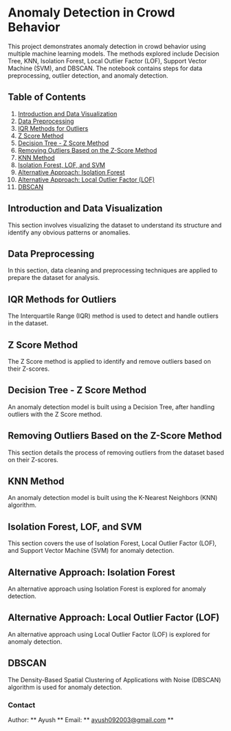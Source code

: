 # Anomaly Detection in Crowd Behavior

This project demonstrates anomaly detection in crowd behavior using multiple machine learning models. The methods explored include Decision Tree, KNN, Isolation Forest, Local Outlier Factor (LOF), Support Vector Machine (SVM), and DBSCAN. The notebook contains steps for data preprocessing, outlier detection, and anomaly detection.

## Table of Contents

1. [Introduction and Data Visualization](#introduction-and-data-visualization)
2. [Data Preprocessing](#data-preprocessing)
3. [IQR Methods for Outliers](#iqr-methods-for-outliers)
4. [Z Score Method](#z-score-method)
5. [Decision Tree - Z Score Method](#decision-tree---z-score-method)
6. [Removing Outliers Based on the Z-Score Method](#removing-outliers-based-on-the-z-score-method)
7. [KNN Method](#knn-method)
8. [Isolation Forest, LOF, and SVM](#isolation-forest-lof-and-svm)
9. [Alternative Approach: Isolation Forest](#alternative-approach-isolation-forest)
10. [Alternative Approach: Local Outlier Factor (LOF)](#alternative-approach-local-outlier-factor-lof)
11. [DBSCAN](#dbscan)

## Introduction and Data Visualization

This section involves visualizing the dataset to understand its structure and identify any obvious patterns or anomalies.

## Data Preprocessing

In this section, data cleaning and preprocessing techniques are applied to prepare the dataset for analysis.

## IQR Methods for Outliers

The Interquartile Range (IQR) method is used to detect and handle outliers in the dataset.

## Z Score Method

The Z Score method is applied to identify and remove outliers based on their Z-scores.

## Decision Tree - Z Score Method

An anomaly detection model is built using a Decision Tree, after handling outliers with the Z Score method.

## Removing Outliers Based on the Z-Score Method

This section details the process of removing outliers from the dataset based on their Z-scores.

## KNN Method

An anomaly detection model is built using the K-Nearest Neighbors (KNN) algorithm.

## Isolation Forest, LOF, and SVM

This section covers the use of Isolation Forest, Local Outlier Factor (LOF), and Support Vector Machine (SVM) for anomaly detection.

## Alternative Approach: Isolation Forest

An alternative approach using Isolation Forest is explored for anomaly detection.

## Alternative Approach: Local Outlier Factor (LOF)

An alternative approach using Local Outlier Factor (LOF) is explored for anomaly detection.

## DBSCAN

The Density-Based Spatial Clustering of Applications with Noise (DBSCAN) algorithm is used for anomaly detection.

### Contact
Author: ** Ayush **
Email: ** ayush092003@gmail.com **